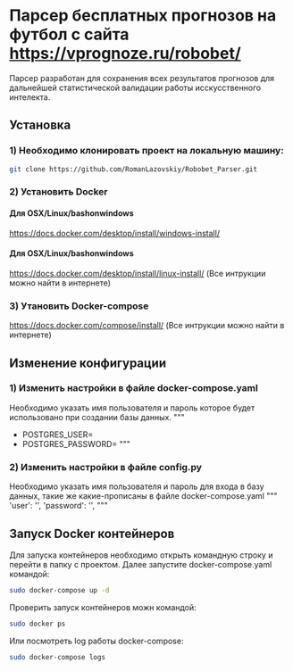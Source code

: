 # Парсер бесплатных прогнозов на футбол с сайта https://vprognoze.ru/robobet/

Парсер разработан для сохранения всех результатов прогнозов для дальнейшей статистической валидации работы исскусственного интелекта. 

## Установка
### 1) Необходимо клонировать проект на локальную машину:

```bash
git clone https://github.com/RomanLazovskiy/Robobet_Parser.git
```

### 2) Установить Docker

#### Для OSX/Linux/bashonwindows
https://docs.docker.com/desktop/install/windows-install/

#### Для OSX/Linux/bashonwindows
https://docs.docker.com/desktop/install/linux-install/
(Все интрукции можно найти в интернете)

### 3) Утановить Docker-compose
https://docs.docker.com/compose/install/
(Все интрукции можно найти в интернете)

## Изменение конфигурации

### 1) Изменить настройки в файле docker-compose.yaml
Необходимо указать имя пользователя и пароль которое будет использовано при создании базы данных.
"""
- POSTGRES_USER=
- POSTGRES_PASSWORD=
"""

### 2) Изменить настройки в файле config.py
Необходимо указать имя пользователя и пароль для входа в базу данных, такие же какие-прописаны в файле docker-compose.yaml
"""
'user': '',
'password': '',
"""

## Запуск Docker контейнеров
Для запуска контейнеров необходимо открыть командную строку и перейти в папку с проектом. 
Далее запустите docker-compose.yaml командой:

```bash
sudo docker-compose up -d
```

Проверить запуск контейнеров можн командой: 

```bash
sudo docker ps
```
Или посмотреть log работы docker-compose:
```bash
sudo docker-compose logs
```
